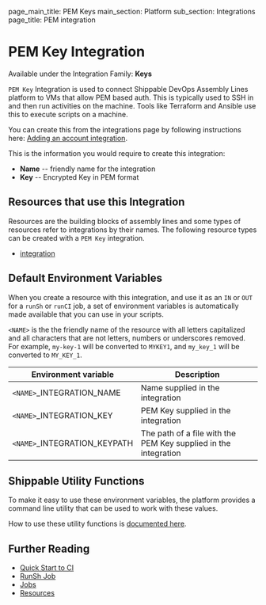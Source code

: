 page_main_title: PEM Keys
main_section: Platform
sub_section: Integrations
page_title: PEM integration

# PEM Key Integration

Available under the Integration Family: **Keys**

`PEM Key` Integration is used to connect Shippable DevOps Assembly Lines platform to VMs that allow PEM based auth. This is typically used to SSH in and then run activities on the machine. Tools like Terraform and Ansible use this to execute scripts on a machine.

You can create this from the integrations page by following instructions here: [Adding an account integration](/platform/management/integrations/#adding-an-account-integration).

This is the information you would require to create this integration:

* **Name** -- friendly name for the integration
* **Key** -- Encrypted Key in PEM format

## Resources that use this Integration
Resources are the building blocks of assembly lines and some types of resources refer to integrations by their names. The following resource types can be created with a `PEM Key` integration.

* [integration](/platform/workflow/resource/integration)

## Default Environment Variables
When you create a resource with this integration, and use it as an `IN` or `OUT` for a `runSh` or `runCI` job, a set of environment variables is automatically made available that you can use in your scripts.

`<NAME>` is the the friendly name of the resource with all letters capitalized and all characters that are not letters, numbers or underscores removed. For example, `my-key-1` will be converted to `MYKEY1`, and `my_key_1` will be converted to `MY_KEY_1`.

| Environment variable						| Description                         |
| ------------- 								|------------------------------------ |
| `<NAME>`\_INTEGRATION\_NAME   			| Name supplied in the integration |
| `<NAME>`\_INTEGRATION\_KEY				| PEM Key supplied in the integration |
| `<NAME>`\_INTEGRATION\_KEYPATH				| The path of a file with the PEM Key supplied in the integration |

## Shippable Utility Functions
To make it easy to use these environment variables, the platform provides a command line utility that can be used to work with these values.

How to use these utility functions is [documented here](/platform/tutorial/workflow/using-shipctl).

## Further Reading
* [Quick Start to CI](/getting-started/ci-sample)
* [RunSh Job](/platform/workflow/job/runsh)
* [Jobs](/platform/workflow/job/overview)
* [Resources](/platform/workflow/resource/overview)
